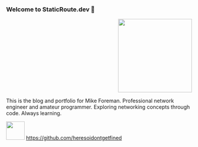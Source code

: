 ### Welcome to StaticRoute.dev 👋

<div align=right><img src="images/router2.png"  height='200' width='200'></div>

This is the blog and portfolio for Mike Foreman. Professional network engineer and amateur programmer. Exploring networking concepts through code. Always learning. 

 <img src='images/github-mark.svg' height='50' width='50'> https://github.com/heresoidontgetfined



